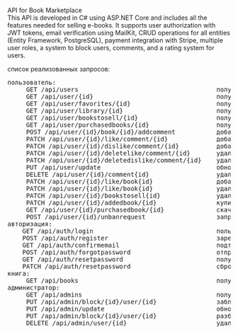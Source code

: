 API for Book Marketplace  
This API is developed in C# using ASP.NET Core and includes all the features needed for selling e-books. It supports user authorization with JWT tokens, email verification using MailKit, CRUD operations for all entities (Entity Framework, PostgreSQL), payment integration with Stripe, multiple user roles, a system to block users, comments, and a rating system for users.  

список реализованных запросов:
<pre>
пользователь:  
     GET /api/users                                     получить всех пользователей
     GET /api/user/{id}                                 получить пользователя по идентификатору
     GET /api/user/favorites/{id}                       получить избранное пользователя по идентификатору
     GET /api/user/library/{id}                         получить библиотеку пользователя по идентификатору
     GET /api/user/bookstosell/{id}                     получить книги пользователя для продажи по идентификатору
     GET /api/user/purchasedbooks/{id}                  получить книги, купленные пользователем, по идентификатору
     POST /api/user/{id}/book/{id}/addcomment           добавить комментарий пользователя
     PATCH /api/user/{id}/like/comment/{id}             добавить лайк к комментарию
     PATCH /api/user/{id}/dislike/comment/{id}          добавить неприязнь к комментарию
     PATCH /api/user/{id}/deletelike/comment/{id}       удалить лайк для комментария
     PATCH /api/user/{id}/deletedislike/comment/{id}    удалить неприязнь к комментарию
     PUT /api/user/update                               обновить информацию о пользователе
     DELETE /api/user/{id}/comment{id}                  удалить комментарий пользователя по идентификатору
     PATCH /api/user/{id}/like/book{id}                 добавить лайк к книге
     PATCH /api/user/{id}/like/book{id}                 удалить книгу из избранного по пользователю по идентификатору
     PATCH /api/user/{id}/bookstosell{id}               удалить книгу из книг для продажи пользователем по идентификатору
     PATCH /api/user/{id}/addedbook/{id}                купить книгу
     GET /api/user/{id}/purchasedbook/{id}              скачать купленную книгу
     POST /api/user/{id}/unbanrequest                   запрос на разбан
авторизация:
    GET /api/auth/login                                 пользователь входа в систему
    POST /api/auth/register                             зарегистрировать нового пользователя
    GET /api/auth/confirmemail                          подтверждает адрес электронной почты пользователя
    POST /api/auth/forgotpassword                       отправить электронное письмо пользователю для сброса пароля
    GET /api/auth/resetpassword                         получить модель для отправки запроса по электронной почте
    PATCH /api/auth/resetpassword                       сброс пароля пользователя
книга:
     GET /api/books                                     получить все книги
администратор:
     GET /api/admins                                    получить всех администраторов
     PUT /api/admin/block/{id}/user/{id}                заблокировать пользователя по идентификатору
     PUT /api/admin/update                              обновление администратора
     PUT /api/admin/block/{id}/user/{id}                разблокировать пользователя по идентификатору
     DELETE /api/admin/user/{id}                        удалить пользователя по идентификатору
</pre>
